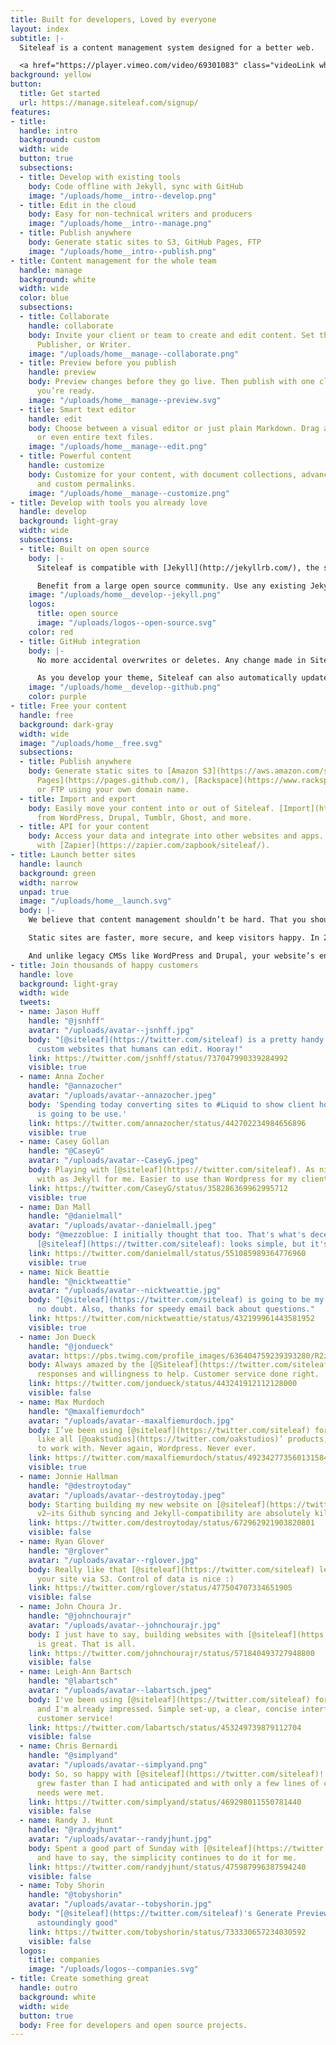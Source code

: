 ```yaml
---
title: Built for developers, Loved by everyone
layout: index
subtitle: |-
  Siteleaf is a content management system designed for a better web.

  <a href="https://player.vimeo.com/video/69301083" class="videoLink white"><svg class="icon icon--play white" x="0px" y="0px" viewBox="0 0 24 24" xml:space="preserve"><g><path d="M21.3,12c0,5.1-4.2,9.3-9.3,9.3S2.7,17.1,2.7,12S6.9,2.7,12,2.7S21.3,6.9,21.3,12z M20,12c0-4.4-3.6-8-8-8s-8,3.6-8,8 s3.6,8,8,8S20,16.4,20,12z M9.3,8l7.3,4l-7.3,4V8z M10.7,13.7l3.2-1.7l-3.2-1.7V13.7z"/></g></svg>Watch the intro</a>
background: yellow
button:
  title: Get started
  url: https://manage.siteleaf.com/signup/
features:
- title: 
  handle: intro
  background: custom
  width: wide
  button: true
  subsections:
  - title: Develop with existing tools
    body: Code offline with Jekyll, sync with GitHub
    image: "/uploads/home__intro--develop.png"
  - title: Edit in the cloud
    body: Easy for non-technical writers and producers
    image: "/uploads/home__intro--manage.png"
  - title: Publish anywhere
    body: Generate static sites to S3, GitHub Pages, FTP
    image: "/uploads/home__intro--publish.png"
- title: Content management for the whole team
  handle: manage
  background: white
  width: wide
  color: blue
  subsections:
  - title: Collaborate
    handle: collaborate
    body: Invite your client or team to create and edit content. Set them as Admin,
      Publisher, or Writer.
    image: "/uploads/home__manage--collaborate.png"
  - title: Preview before you publish
    handle: preview
    body: Preview changes before they go live. Then publish with one click whenever
      you’re ready.
    image: "/uploads/home__manage--preview.svg"
  - title: Smart text editor
    handle: edit
    body: Choose between a visual editor or just plain Markdown. Drag and drop images
      or even entire text files.
    image: "/uploads/home__manage--edit.png"
  - title: Powerful content
    handle: customize
    body: Customize for your content, with document collections, advanced metadata,
      and custom permalinks.
    image: "/uploads/home__manage--customize.png"
- title: Develop with tools you already love
  handle: develop
  background: light-gray
  width: wide
  subsections:
  - title: Built on open source
    body: |-
      Siteleaf is compatible with [Jekyll](http://jekyllrb.com/), the static site generator for over half a million websites running on GitHub Pages.

      Benefit from a large open source community. Use any existing Jekyll theme, or write your own using [Liquid](https://shopify.github.io/liquid/), [Sass](http://sass-lang.com/), and [CoffeeScript](http://coffeescript.org/). Develop locally and even offline.
    image: "/uploads/home__develop--jekyll.png"
    logos:
      title: open source
      image: "/uploads/logos--open-source.svg"
    color: red
  - title: GitHub integration
    body: |-
      No more accidental overwrites or deletes. Any change made in Siteleaf can be synced to [GitHub](https://github.com/), where you can see a log of edits and roll back to any state, giving you a time machine for your content.

      As you develop your theme, Siteleaf can also automatically update to reflect your GitHub commits. Fits right into your existing workflow.
    image: "/uploads/home__develop--github.png"
    color: purple
- title: Free your content
  handle: free
  background: dark-gray
  width: wide
  image: "/uploads/home__free.svg"
  subsections:
  - title: Publish anywhere
    body: Generate static sites to [Amazon S3](https://aws.amazon.com/s3/), [GitHub
      Pages](https://pages.github.com/), [Rackspace](https://www.rackspace.com/),
      or FTP using your own domain name.
  - title: Import and export
    body: Easily move your content into or out of Siteleaf. [Import](http://import.jekyllrb.com/)
      from WordPress, Drupal, Tumblr, Ghost, and more.
  - title: API for your content
    body: Access your data and integrate into other websites and apps. Automate tasks
      with [Zapier](https://zapier.com/zapbook/siteleaf/).
- title: Launch better sites
  handle: launch
  background: green
  width: narrow
  unpad: true
  image: "/uploads/home__launch.svg"
  body: |-
    We believe that content management shouldn’t be hard. That you should be able to host your website wherever you want. That websites should be able to outlive their CMS. Our tools should be simplified, but never dumbed down.

    Static sites are faster, more secure, and keep visitors happy. In 2009, Amazon demonstrated that [every 100 milliseconds of latency resulted in a 1% loss in sales](http://www.fastcompany.com/1825005/how-one-second-could-cost-amazon-16-billion-sales).

    And unlike legacy CMSs like WordPress and Drupal, your website’s entire source code and content are completely portable, so you won’t be locked into a particular service. An Open Web is a better web.
- title: Join thousands of happy customers
  handle: love
  background: light-gray
  width: wide
  tweets:
  - name: Jason Huff
    handle: "@jsnhff"
    avatar: "/uploads/avatar--jsnhff.jpg"
    body: "[@siteleaf](https://twitter.com/siteleaf) is a pretty handy tool for making
      custom websites that humans can edit. Hooray!"
    link: https://twitter.com/jsnhff/status/737047990339284992
    visible: true
  - name: Anna Zocher
    handle: "@annazocher"
    avatar: "/uploads/avatar--annazocher.jpeg"
    body: 'Spending today converting sites to #Liquid to show client how great [@siteleaf](https://twitter.com/siteleaf)
      is going to be use.'
    link: https://twitter.com/annazocher/status/442702234984656896
    visible: true
  - name: Casey Gollan
    handle: "@CaseyG"
    avatar: "/uploads/avatar--CaseyG.jpeg"
    body: Playing with [@siteleaf](https://twitter.com/siteleaf). As nimble to build
      with as Jekyll for me. Easier to use than Wordpress for my client.
    link: https://twitter.com/CaseyG/status/358286369962995712
    visible: true
  - name: Dan Mall
    handle: "@danielmall"
    avatar: "/uploads/avatar--danielmall.jpeg"
    body: "@mezzoblue: I initially thought that too. That's what's deceiving about
      [@siteleaf](https://twitter.com/siteleaf): looks simple, but it's pretty powerful."
    link: https://twitter.com/danielmall/status/551085989364776960
    visible: true
  - name: Nick Beattie
    handle: "@nicktweattie"
    avatar: "/uploads/avatar--nicktweattie.jpg"
    body: "[@siteleaf](https://twitter.com/siteleaf) is going to be my CMS of choice,
      no doubt. Also, thanks for speedy email back about questions."
    link: https://twitter.com/nicktweattie/status/432199961443581952
    visible: true
  - name: Jon Dueck
    handle: "@jondueck"
    avatar: https://pbs.twimg.com/profile_images/636404759239393280/R2zCmsun_400x400.jpg
    body: Always amazed by the [@Siteleaf](https://twitter.com/siteleaf) team’s quick
      responses and willingness to help. Customer service done right.
    link: https://twitter.com/jondueck/status/443241912112128000
    visible: false
  - name: Max Murdoch
    handle: "@maxalfiemurdoch"
    avatar: "/uploads/avatar--maxalfiemurdoch.jpg"
    body: I’ve been using [@siteleaf](https://twitter.com/siteleaf) for 30 mins and,
      like all [@oakstudios](https://twitter.com/oakstudios)’ products, it’s a dream
      to work with. Never again, Wordpress. Never ever.
    link: https://twitter.com/maxalfiemurdoch/status/492342773560131584
    visible: true
  - name: Jonnie Hallman
    handle: "@destroytoday"
    avatar: "/uploads/avatar--destroytoday.jpeg"
    body: Starting building my new website on [@siteleaf](https://twitter.com/siteleaf)
      v2—its Github syncing and Jekyll-compatibility are absolutely killer.
    link: https://twitter.com/destroytoday/status/672962921903820801
    visible: false
  - name: Ryan Glover
    handle: "@rglover"
    avatar: "/uploads/avatar--rglover.jpg"
    body: Really like that [@siteleaf](https://twitter.com/siteleaf) let's you host
      your site via S3. Control of data is nice :)
    link: https://twitter.com/rglover/status/477504707334651905
    visible: false
  - name: John Choura Jr.
    handle: "@johnchourajr"
    avatar: "/uploads/avatar--johnchourajr.jpg"
    body: I just have to say, building websites with [@siteleaf](https://twitter.com/siteleaf)
      is great. That is all.
    link: https://twitter.com/johnchourajr/status/571840493727948800
    visible: false
  - name: Leigh-Ann Bartsch
    handle: "@labartsch"
    avatar: "/uploads/avatar--labartsch.jpeg"
    body: I've been using [@siteleaf](https://twitter.com/siteleaf) for 15 minutes
      and I'm already impressed. Simple set-up, a clear, concise interface, and amazing
      customer service!
    link: https://twitter.com/labartsch/status/453249739879112704
    visible: false
  - name: Chris Bernardi
    handle: "@simplyand"
    avatar: "/uploads/avatar--simplyand.png"
    body: So, so happy with [@siteleaf](https://twitter.com/siteleaf)! Client needs
      grew faster than I had anticipated and with only a few lines of code changed,
      needs were met.
    link: https://twitter.com/simplyand/status/469298011550781440
    visible: false
  - name: Randy J. Hunt
    handle: "@randyjhunt"
    avatar: "/uploads/avatar--randyjhunt.jpg"
    body: Spent a good part of Sunday with [@siteleaf](https://twitter.com/siteleaf),
      and have to say, the simplicity continues to do it for me.
    link: https://twitter.com/randyjhunt/status/475987996387594240
    visible: false
  - name: Toby Shorin
    handle: "@tobyshorin"
    avatar: "/uploads/avatar--tobyshorin.jpg"
    body: "[@siteleaf](https://twitter.com/siteleaf)'s Generate Preview feature is
      astoundingly good"
    link: https://twitter.com/tobyshorin/status/733330657234030592
    visible: false
  logos:
    title: companies
    image: "/uploads/logos--companies.svg"
- title: Create something great
  handle: outro
  background: white
  width: wide
  button: true
  body: Free for developers and open source projects.
---
```


